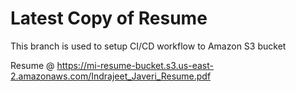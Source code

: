 # Latest Copy of Resume


This branch is used to setup CI/CD workflow to Amazon S3 bucket

Resume @ https://mi-resume-bucket.s3.us-east-2.amazonaws.com/Indrajeet_Javeri_Resume.pdf
